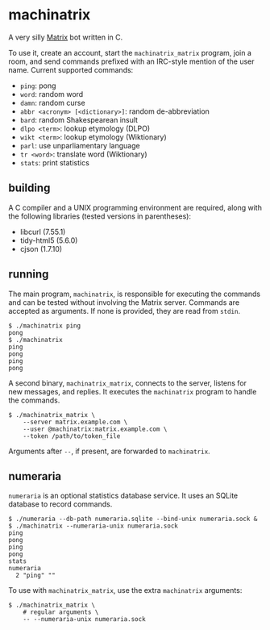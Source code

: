 # machinatrix

A very silly [Matrix](https://matrix.org) bot written in C.

To use it, create an account, start the `machinatrix_matrix` program, join a
room, and send commands prefixed with an IRC-style mention of the user name.
Current supported commands:

- `ping`: pong
- `word`: random word
- `damn`: random curse
- `abbr <acronym> [<dictionary>]`: random de-abbreviation
- `bard`: random Shakespearean insult
- `dlpo <term>`: lookup etymology (DLPO)
- `wikt <term>`: lookup etymology (Wiktionary)
- `parl`: use unparliamentary language
- `tr <word>`: translate word (Wiktionary)
- `stats`: print statistics

## building

A C compiler and a UNIX programming environment are required, along with the
following libraries (tested versions in parentheses):

- libcurl (7.55.1)
- tidy-html5 (5.6.0)
- cjson (1.7.10)

## running

The main program, `machinatrix`, is responsible for executing the commands and
can be tested without involving the Matrix server.  Commands are accepted as
arguments.  If none is provided, they are read from `stdin`.

    $ ./machinatrix ping
    pong
    $ ./machinatrix
    ping
    pong
    ping
    pong

A second binary, `machinatrix_matrix`, connects to the server, listens for new
messages, and replies.  It executes the `machinatrix` program to handle the
commands.

    $ ./machinatrix_matrix \
        --server matrix.example.com \
        --user @machinatrix:matrix.example.com \
        --token /path/to/token_file

Arguments after `--`, if present, are forwarded to `machinatrix`.

## numeraria

`numeraria` is an optional statistics database service.  It uses an SQLite
database to record commands.

    $ ./numeraria --db-path numeraria.sqlite --bind-unix numeraria.sock &
    $ ./machinatrix --numeraria-unix numeraria.sock
    ping
    pong
    ping
    pong
    stats
    numeraria
      2 "ping" ""

To use with `machinatrix_matrix`, use the extra `machinatrix` arguments:

    $ ./machinatrix_matrix \
        # regular arguments \
        -- --numeraria-unix numeraria.sock
